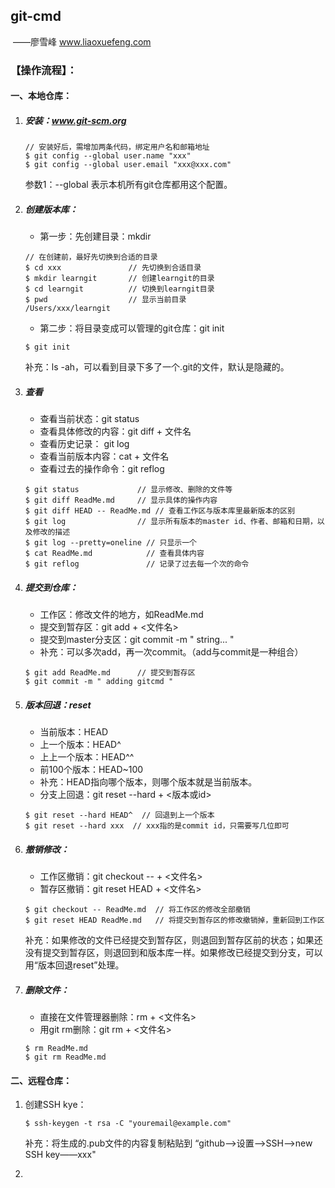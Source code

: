 ## git-cmd 

​               ——廖雪峰 www.liaoxuefeng.com

### 【操作流程】：

#### 一、本地仓库：

1. ##### 安装：www.git-scm.org

   ```
   // 安装好后，需增加两条代码，绑定用户名和邮箱地址
   $ git config --global user.name "xxx"
   $ git config --global user.email "xxx@xxx.com"
   ```

   参数1：--global 表示本机所有git仓库都用这个配置。

2. ##### 创建版本库： 

   - 第一步：先创建目录：mkdir

   ```
   // 在创建前，最好先切换到合适的目录
   $ cd xxx               // 先切换到合适目录
   $ mkdir learngit       // 创建learngit的目录
   $ cd learngit          // 切换到learngit目录
   $ pwd                  // 显示当前目录
   /Users/xxx/learngit
   ```

   - 第二步：将目录变成可以管理的git仓库：git init

   ```
   $ git init
   ```

   补充：ls -ah，可以看到目录下多了一个.git的文件，默认是隐藏的。

3. ##### 查看

   - 查看当前状态：git status
   - 查看具体修改的内容：git diff + 文件名
   - 查看历史记录： git log 
   - 查看当前版本内容：cat + 文件名
   - 查看过去的操作命令：git reflog

   ```
   $ git status             // 显示修改、删除的文件等
   $ git diff ReadMe.md     // 显示具体的操作内容
   $ git diff HEAD -- ReadMe.md // 查看工作区与版本库里最新版本的区别
   $ git log                // 显示所有版本的master id、作者、邮箱和日期，以及修改的描述
   $ git log --pretty=oneline // 只显示一个
   $ cat ReadMe.md            // 查看具体内容
   $ git reflog               // 记录了过去每一个次的命令
   ```

4. ##### 提交到仓库：

   - 工作区：修改文件的地方，如ReadMe.md
   - 提交到暂存区：git add + <文件名>
   - 提交到master分支区：git commit -m " string... "
   - 补充：可以多次add，再一次commit。（add与commit是一种组合）

   ```
   $ git add ReadMe.md      // 提交到暂存区
   $ git commit -m " adding gitcmd "
   ```

5. ##### 版本回退：reset

   - 当前版本：HEAD
   - 上一个版本：HEAD^
   - 上上一个版本：HEAD^^
   - 前100个版本：HEAD~100
   - 补充：HEAD指向哪个版本，则哪个版本就是当前版本。
   - 分支上回退：git reset --hard + <版本或id> 

   ```
   $ git reset --hard HEAD^  // 回退到上一个版本 
   $ git reset --hard xxx  // xxx指的是commit id，只需要写几位即可
   ```

6. ##### 撤销修改：

   - 工作区撤销：git checkout -- + <文件名>
   - 暂存区撤销：git reset HEAD + <文件名>

   ```
   $ git checkout -- ReadMe.md  // 将工作区的修改全部撤销 
   $ git reset HEAD ReadMe.md   // 将提交到暂存区的修改撤销掉，重新回到工作区
   ```

   补充：如果修改的文件已经提交到暂存区，则退回到暂存区前的状态；如果还没有提交到暂存区，则退回到和版本库一样。如果修改已经提交到分支，可以用“版本回退reset”处理。

7. ##### 删除文件：

   - 直接在文件管理器删除：rm + <文件名>
   - 用git rm删除：git rm + <文件名>

   ```
   $ rm ReadMe.md
   $ git rm ReadMe.md
   ```

#### 二、远程仓库：

1. 创建SSH kye：

   ```
   $ ssh-keygen -t rsa -C "youremail@example.com"
   ```

   补充：将生成的.pub文件的内容复制粘贴到 “github——>设置——>SSH——>new SSH key——xxx"

2. 

